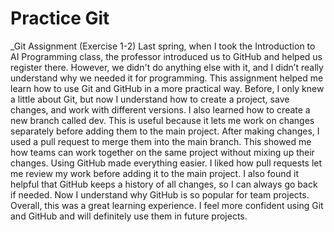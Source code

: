 # Practice Git
_Git Assignment (Exercise 1-2)
Last spring, when I took the Introduction to AI Programming class, the professor introduced us to GitHub and helped us register there. However, we didn't do anything else with it, and I didn’t really understand why we needed it for programming. This assignment helped me learn how to use Git and GitHub in a more practical way. Before, I only knew a little about Git, but now I understand how to create a project, save changes, and work with different versions.
I also learned how to create a new branch called dev. This is useful because it lets me work on changes separately before adding them to the main project. After making changes, I used a pull request to merge them into the main branch. This showed me how teams can work together on the same project without mixing up their changes.
Using GitHub made everything easier. I liked how pull requests let me review my work before adding it to the main project. I also found it helpful that GitHub keeps a history of all changes, so I can always go back if needed. Now I understand why GitHub is so popular for team projects.
Overall, this was a great learning experience. I feel more confident using Git and GitHub and will definitely use them in future projects.
